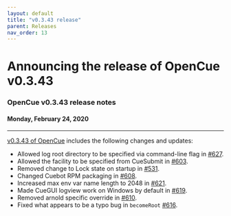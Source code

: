 ```yaml
---
layout: default
title: "v0.3.43 release"
parent: Releases
nav_order: 13
---
```


# Announcing the release of OpenCue v0.3.43

### OpenCue v0.3.43 release notes

#### Monday, February 24, 2020

---

[v0.3.43 of OpenCue](https://github.com/AcademySoftwareFoundation/OpenCue/releases/tag/0.3.43)
includes the following changes and updates:

*   Allowed log root directory to be specified via command-line flag in [#627](https://github.com/AcademySoftwareFoundation/OpenCue/pull/627).
*   Allowed the facility to be specified from CueSubmit in [#603](https://github.com/AcademySoftwareFoundation/OpenCue/pull/603).
*   Removed change to Lock state on startup in [#531](https://github.com/AcademySoftwareFoundation/OpenCue/pull/531).
*   Changed Cuebot RPM packaging in [#608](https://github.com/AcademySoftwareFoundation/OpenCue/pull/608).
*   Increased max env var name length to 2048 in [#621](https://github.com/AcademySoftwareFoundation/OpenCue/pull/621).
*   Made CueGUI logview work on Windows by default in [#619](https://github.com/AcademySoftwareFoundation/OpenCue/pull/619).
*   Removed arnold specific override in [#610](https://github.com/AcademySoftwareFoundation/OpenCue/pull/610).
*   Fixed what appears to be a typo bug in `becomeRoot` [#616](https://github.com/AcademySoftwareFoundation/OpenCue/pull/616).
